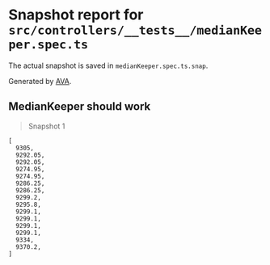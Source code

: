 # Snapshot report for `src/controllers/__tests__/medianKeeper.spec.ts`

The actual snapshot is saved in `medianKeeper.spec.ts.snap`.

Generated by [AVA](https://avajs.dev).

## MedianKeeper should work

> Snapshot 1

    [
      9305,
      9292.05,
      9292.05,
      9274.95,
      9274.95,
      9286.25,
      9286.25,
      9299.2,
      9295.8,
      9299.1,
      9299.1,
      9299.1,
      9299.1,
      9334,
      9370.2,
    ]
